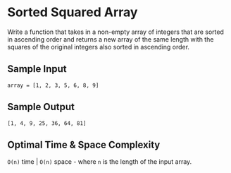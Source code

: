 # Sorted Squared Array

Write a function that takes in a non-empty array of integers that are sorted in ascending order and returns a new array of the same length with the squares of the original integers also sorted in ascending order.

## Sample Input

```plaintext
array = [1, 2, 3, 5, 6, 8, 9]
```

## Sample Output

```plaintext
[1, 4, 9, 25, 36, 64, 81]
```

## Optimal Time & Space Complexity

`O(n)` time | `O(n)` space - where `n` is the length of the input array.
